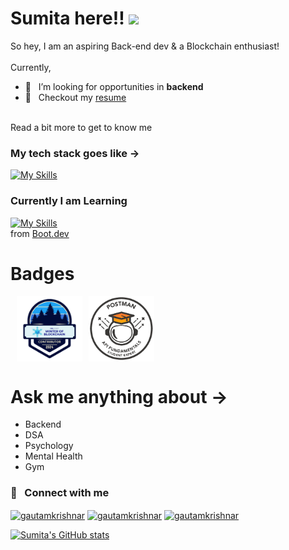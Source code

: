 
# Sumita here!! <a href="https://www.gautamkrishnar.com/"><img src="https://media.giphy.com/media/hvRJCLFzcasrR4ia7z/giphy.gif" width="5%"></a>

So hey, I am an aspiring Back-end dev  & a Blockchain enthusiast! 
<br> <br>
Currently,
<br>
- 🔭 &nbsp; I’m looking for opportunities in  **backend**
- 📝 &nbsp; Checkout my [resume](https://drive.google.com/file/d/1_ENN0tp3Jy6SvtjFLv7ln2X9jRM2vIfD/view?usp=sharing)
<br>
Read a bit more to get to know me 

### My tech stack goes like ->

[![My Skills](https://skillicons.dev/icons?i=c,java,py,django,solidity,tailwind,ai,postman,linux,ubuntu,git,github)](https://skillicons.dev) 

### Currently I am Learning
[![My Skills](https://skillicons.dev/icons?i=ai,js,go,docker,flask,ts)](https://skillicons.dev) 
<br>
from [Boot.dev](https://www.boot.dev/tracks/backend)

# Badges 
<div style='display:flex; align-items:center; gap: 10px;' align='left'>

<br>
<!-- <img src="https://raw.githubusercontent.com/girlscript/gssoc-website-new/main/public/badges/postman.png" width="100px" height="100px" />
 <img src="https://github.com/girlscript/gssoc-website-new/blob/main/public/badges/6.png" width="105px" height="105px" /> -->
 <img src="1.png" width="105px" height="105px" />
 <img src="PostmanBadge" width="105px" height="105px" />
</div>

# Ask me anything about -> 
- Backend
- DSA
- Psychology
- Mental Health
- Gym
  
### 🔗 &nbsp; Connect with me
<p align="left">
<a href="https://twitter.com/SumitaPathak1" target="blank"><img align="center" src="https://raw.githubusercontent.com/rahuldkjain/github-profile-readme-generator/master/src/images/icons/Social/twitter.svg" alt="gautamkrishnar" height="30" width="40" /></a>
<a href="https://linkedin.com/in/sumita-pathak-91699a215" target="blank"><img align="center" src="https://raw.githubusercontent.com/rahuldkjain/github-profile-readme-generator/master/src/images/icons/Social/linked-in-alt.svg" alt="gautamkrishnar" height="30" width="40" /></a>
<a href="https://instagram.com/codefit.io" target="blank"><img align="center" src="https://raw.githubusercontent.com/rahuldkjain/github-profile-readme-generator/master/src/images/icons/Social/instagram.svg" alt="gautamkrishnar" height="30" width="40" /></a>



[![Sumita's GitHub stats](https://github-readme-stats.vercel.app/api?username=httpsumita&theme=tokyonight&show_icons=true&show=prs_merged)](https://github.com/anuraghazra/github-readme-stats)

